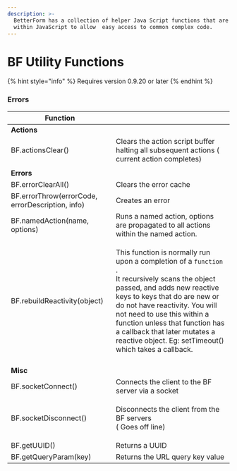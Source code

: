```yaml
---
description: >-
  BetterForm has a collection of helper Java Script functions that are used
  within JavaScript to allow  easy access to common complex code.
---
```


# BF Utility Functions

{% hint style="info" %}
Requires version 0.9.20 or later
{% endhint %}

### Errors

| Function                                         |                                                                                                                                                                                                                                                                                                                                                                                  |
| ------------------------------------------------ | -------------------------------------------------------------------------------------------------------------------------------------------------------------------------------------------------------------------------------------------------------------------------------------------------------------------------------------------------------------------------------- |
| **Actions**                                      |                                                                                                                                                                                                                                                                                                                                                                                  |
| BF.actionsClear()                                | Clears the action script buffer halting all subsequent actions ( current action completes)                                                                                                                                                                                                                                                                                       |
|                                                  |                                                                                                                                                                                                                                                                                                                                                                                  |
| **Errors**                                       |                                                                                                                                                                                                                                                                                                                                                                                  |
| BF.errorClearAll()                               | Clears the error cache                                                                                                                                                                                                                                                                                                                                                           |
| BF.errorThrow(errorCode, errorDescription, info) | Creates an error                                                                                                                                                                                                                                                                                                                                                                 |
| BF.namedAction(name, options)                    | Runs a named action, options are propagated to all actions within the named action.                                                                                                                                                                                                                                                                                              |
| BF.rebuildReactivity(object)                     | <p>This function is normally run upon a completion of a <code>function</code> . <br>It recursively scans the object passed, and adds new reactive keys to keys that do are new or do not have reactivity. You will not need to use this within a function unless that function has a callback that later mutates a reactive object. Eg: setTimeout() which takes a callback.</p> |
|                                                  |                                                                                                                                                                                                                                                                                                                                                                                  |
| **Misc**                                         |                                                                                                                                                                                                                                                                                                                                                                                  |
| BF.socketConnect()                               | Connects the client to the BF server via a socket                                                                                                                                                                                                                                                                                                                                |
| BF.socketDisconnect()                            | <p>Disconnects the client from the BF servers <br>( Goes off line)</p>                                                                                                                                                                                                                                                                                                           |
| BF.getUUID()                                     | Returns a UUID                                                                                                                                                                                                                                                                                                                                                                   |
| BF.getQueryParam(key)                            | Returns the URL query key value                                                                                                                                                                                                                                                                                                                                                  |

